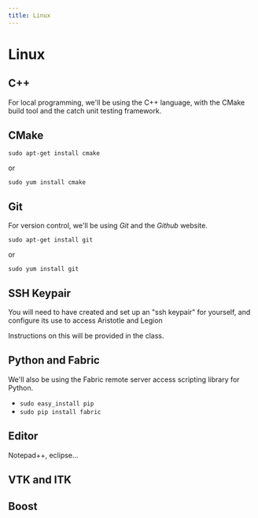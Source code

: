 ```yaml
---
title: Linux
---
```


Linux
=======

C++
----

For local programming, we'll be using the C++ language, with the CMake build tool and the catch unit testing framework.

CMake
-----

`sudo apt-get install cmake`

or

`sudo yum install cmake`

Git
----

For version control, we'll be using *Git* and the *Github* website.

`sudo apt-get install git`

or

`sudo yum install git`

SSH Keypair
-----------

You will need to have created and set up an "ssh keypair" for yourself, and configure its use to access Aristotle and Legion

Instructions on this will be provided in the class.

Python and Fabric
-----------------

We'll also be using the Fabric remote server access scripting library for Python.

* `sudo easy_install pip`
* `sudo pip install fabric`

Editor
------

Notepad++, eclipse...

VTK and ITK
-----------

Boost
----
